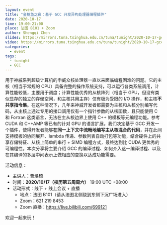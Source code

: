 ```yaml
---
layout: event
title: "金枪鱼之夜：基于 GCC 开发异构处理器编程插件"
date: 2020-10-17
time: 19:00-21:00
place: 法图 B101 + Zoom
author: Shengqi Chen
slides: https://mirrors.tuna.tsinghua.edu.cn/tuna/tunight/2020-10-17-gcc-heterogeneous-plugin/slides.pptx
video: https://mirrors.tuna.tsinghua.edu.cn/tuna/tunight/2020-10-17-gcc-heterogeneous-plugin/video.mp4
categories:
  - event
tags:
  - tunight
  - GCC
---
```


用于神威系列超级计算机的申威众核处理器一直以来面临编程困难的问题。它的主核（相当于常规的 CPU）具备完整的操作系统支持，可以运行各类系统调用，计算性能较低，主要用于调度；计算性能优秀的从核阵列（相当于 GPU，但没有类似显存的独立的存储空间，和主核共用主存）仅有极为受限的 I/O 操作，和主核**不共享指令集**。在这种情况下，几年来神威开发者都需要为主核和从核分别编写代码，从主核上通过专用的接口调用仅有一个指针参数的从核函数，且只能使用 C 和 Fortran 这类语言，无法在主从核边界上使用 C++ 的模板等元编程功能。参考 CUDA 和 C++AMP 等已有的针对 GPU 的语言扩展，我们决定基于 GCC 开发一个插件，使得开发者能够**在同一上下文中流畅地编写主从核混合的代码**，并在此间支持模板的协同展开、lambda 传递、参数列表自动打包等功能，结合硬件上的共享存储特征、从核上简单的串行 + SIMD 编程方式，最终达到比 CUDA 更优秀的可编程性。本次分享将主要介绍 GCC 的编译过程、如何介入这一编译过程、以及在其编译的多层中间表示上做相应的变换以达成功能需要。

活动信息：

* 主讲人：曹焕琦
* 时间：**2020/10/17（校历第五周周六）** 19:00 UTC +08:00
* 活动形式：线下 + 线上会议 + 直播
  * 地点：法图 B101（请从法图北侧绕到东侧下沉广场进入）
  * Zoom：621 219 8453
  * Zoom 直播：https://live.bilibili.com/699121

欢迎一起来玩！
